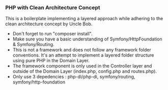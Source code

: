 ### PHP with Clean Architecture Concept
This is a boilerplate implementing a layered approach while adhering to the clean architecture concept by Uncle Bob.
- Don't forget to run "composer install".
- Make sure you have a basic understanding of Symfony/HttpFoundation & Symfony/Routing.
- This is not a framework and does not follow any framework folder conventions. It's an attempt to implement a layered folder structure using pure PHP in the Domain Layer.
- The framework component is only used in the Controller layer and outside of the Domain Layer (index.php, config.php and routes.php).
- Only use 3 depedencies : php-di/php-di, symfony/routing, symfony/http-foundation
